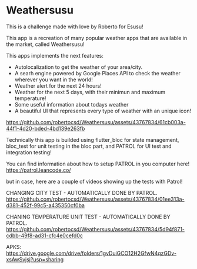 # Weathersusu
This is a challenge made with love by Roberto for Esusu! 


This app is a recreation of many popular weather apps that are available in the market, called Weathersusu!

This apps implements the next features:

- Autolocalization to get the weather of your area/city.
- A searh engine powered by Google Places API to check the weather wherever you want in the world!
- Weather alert for the next 24 hours!
- Weather for the next 5 days, with their minimun and maximum temperature!
- Some useful information about todays weather
- A beautiful UI that represents every type of weather with an unique icon!

https://github.com/robertocsd/Weathersusu/assets/43767834/61cb003a-44f1-4d20-bded-4bd139e263fb


Technically this app is builded using flutter_bloc for state management, bloc_test for unit testing in the bloc part, and PATROL for UI test and integration testing!

You can find information about how to setup PATROL in you computer here! https://patrol.leancode.co/

but in case, here are a couple of videos showing up the tests with Patrol! 

CHANGING CITY TEST - AUTOMATICALLY DONE BY PATROL.
https://github.com/robertocsd/Weathersusu/assets/43767834/01ee313a-d381-452f-99c5-a435350cf0ba

CHANING TEMPERATURE UNIT TEST - AUTOMATICALLY DONE BY PATROL.
https://github.com/robertocsd/Weathersusu/assets/43767834/5d94f871-cdbb-49f8-ad31-cfc4e0cefd0c


APKS: 
https://drive.google.com/drive/folders/1gvDuiGCO12H2GfwN4qzGDv-xsAwSvjsj?usp=sharing
